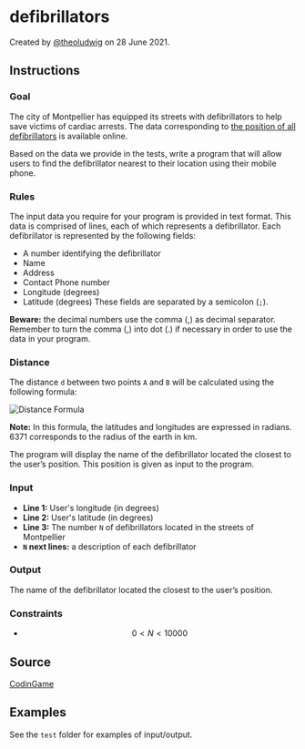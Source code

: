 # defibrillators

Created by [@theoludwig](https://github.com/theoludwig) on 28 June 2021.

## Instructions

### Goal

The city of Montpellier has equipped its streets with defibrillators to help save victims of cardiac arrests. The data corresponding to [the position of all defibrillators](http://data.montpellier3m.fr/dataset/d%C3%A9fibrillateurs-de-montpellier) is available online.

Based on the data we provide in the tests, write a program that will allow users to find the defibrillator nearest to their location using their mobile phone.

### Rules

The input data you require for your program is provided in text format.
This data is comprised of lines, each of which represents a defibrillator. Each defibrillator is represented by the following fields:

- A number identifying the defibrillator
- Name
- Address
- Contact Phone number
- Longitude (degrees)
- Latitude (degrees)
These fields are separated by a semicolon (`;`).

**Beware:** the decimal numbers use the comma (,) as decimal separator. Remember to turn the comma (,) into dot (.) if necessary in order to use the data in your program.

### Distance

The distance `d` between two points `A` and `B` will be calculated using the following formula:

![Distance Formula](./distance-formula.png)

**Note:** In this formula, the latitudes and longitudes are expressed in radians. 6371 corresponds to the radius of the earth in km.

The program will display the name of the defibrillator located the closest to the user’s position. This position is given as input to the program.

### Input

- **Line 1:** User's longitude (in degrees)
- **Line 2:** User's latitude (in degrees)
- **Line 3:** The number `N` of defibrillators located in the streets of Montpellier
- **`N` next lines:** a description of each defibrillator

### Output

The name of the defibrillator located the closest to the user’s position.

### Constraints

- $$0 < N < 10 000$$

## Source

[CodinGame](https://www.codingame.com/training/easy/defibrillators)

## Examples

See the `test` folder for examples of input/output.

